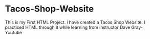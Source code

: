 
# Tacos-Shop-Website
This is my First HTML Project.
I have created a Tacos Shop Website.
I practiced HTML through it while learning from instructor Dave Gray- Youtube
